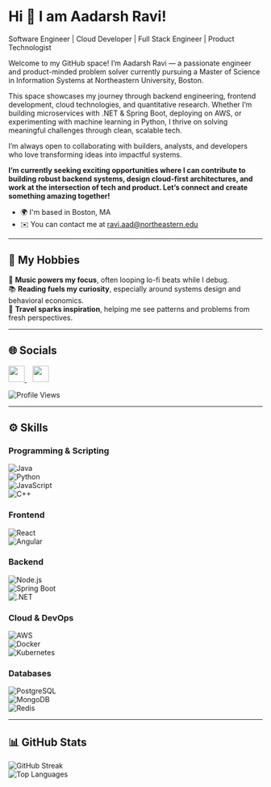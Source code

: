 Hi 👋 I am Aadarsh Ravi!
==============================

Software Engineer | Cloud Developer | Full Stack Engineer | Product Technologist

Welcome to my GitHub space! I’m Aadarsh Ravi — a passionate engineer and product-minded problem solver currently pursuing a Master of Science in Information Systems at Northeastern University, Boston.

This space showcases my journey through backend engineering, frontend development, cloud technologies, and quantitative research. Whether I’m building microservices with .NET & Spring Boot, deploying on AWS, or experimenting with machine learning in Python, I thrive on solving meaningful challenges through clean, scalable tech.

I’m always open to collaborating with builders, analysts, and developers who love transforming ideas into impactful systems.

**I’m currently seeking exciting opportunities where I can contribute to building robust backend systems, design cloud-first architectures, and work at the intersection of tech and product. Let’s connect and create something amazing together!**

- 🌍 I'm based in Boston, MA  
- ✉️ You can contact me at [ravi.aad@northeastern.edu](mailto:ravi.aad@northeastern.edu)

---

## 🎯 My Hobbies

🎵 **Music powers my focus**, often looping lo-fi beats while I debug.  
📚 **Reading fuels my curiosity**, especially around systems design and behavioral economics.  
🧳 **Travel sparks inspiration**, helping me see patterns and problems from fresh perspectives.  

---

## 🌐 Socials

<p align="left"> 
  <a href="https://github.com/your-username" target="_blank">
    <img src="https://raw.githubusercontent.com/danielcranney/readme-generator/main/public/icons/socials/github.svg" width="32" height="32" />
  </a> &nbsp;&nbsp;
  <a href="https://www.linkedin.com/in/aadarsh-ravi/" target="_blank">
    <img src="https://raw.githubusercontent.com/danielcranney/readme-generator/main/public/icons/socials/linkedin.svg" width="32" height="32" />
  </a>
</p>

![Profile Views](https://komarev.com/ghpvc/?username=your-username&color=blue&style=flat)

---

## ⚙️ Skills

### Programming & Scripting  
![Java](https://img.shields.io/badge/Java-007396?style=flat&logo=java&logoColor=white)  
![Python](https://img.shields.io/badge/Python-3776AB?style=flat&logo=python&logoColor=white)  
![JavaScript](https://img.shields.io/badge/JavaScript-F7DF1E?style=flat&logo=javascript&logoColor=black)  
![C++](https://img.shields.io/badge/C++-00599C?style=flat&logo=cplusplus&logoColor=white)

### Frontend  
![React](https://img.shields.io/badge/React-61DAFB?style=flat&logo=react&logoColor=black)  
![Angular](https://img.shields.io/badge/Angular-DD0031?style=flat&logo=angular&logoColor=white)

### Backend  
![Node.js](https://img.shields.io/badge/Node.js-339933?style=flat&logo=node.js&logoColor=white)  
![Spring Boot](https://img.shields.io/badge/Spring_Boot-6DB33F?style=flat&logo=spring-boot&logoColor=white)  
![.NET](https://img.shields.io/badge/.NET-512BD4?style=flat&logo=dotnet&logoColor=white)

### Cloud & DevOps  
![AWS](https://img.shields.io/badge/AWS-232F3E?style=flat&logo=amazonaws&logoColor=white)  
![Docker](https://img.shields.io/badge/Docker-2496ED?style=flat&logo=docker&logoColor=white)  
![Kubernetes](https://img.shields.io/badge/Kubernetes-326CE5?style=flat&logo=kubernetes&logoColor=white)

### Databases  
![PostgreSQL](https://img.shields.io/badge/PostgreSQL-4169E1?style=flat&logo=postgresql&logoColor=white)  
![MongoDB](https://img.shields.io/badge/MongoDB-47A248?style=flat&logo=mongodb&logoColor=white)  
![Redis](https://img.shields.io/badge/Redis-DC382D?style=flat&logo=redis&logoColor=white)

---

## 📊 GitHub Stats

![GitHub Streak](https://github-readme-streak-stats.herokuapp.com/?user=your-username&theme=default)  
![Top Languages](https://github-readme-stats.vercel.app/api/top-langs/?username=your-username&layout=compact&theme=default)
